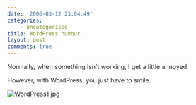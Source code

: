 ```yaml
---
date: '2006-03-12 23:04:49'
categories:
    - uncategorised
title: WordPress humour
layout: post
comments: true
---
```

Normally, when something isn't working, I get a little annoyed.

However, with WordPress, you just have to smile.

[![WordPress1.jpg](http://www.nbrightside.com/blog/files/2006/03/WordPress1.thumbnail.jpg)](http://www.nbrightside.com/blog/files/2006/03/WordPress1.jpg "WordPress1.jpg")
